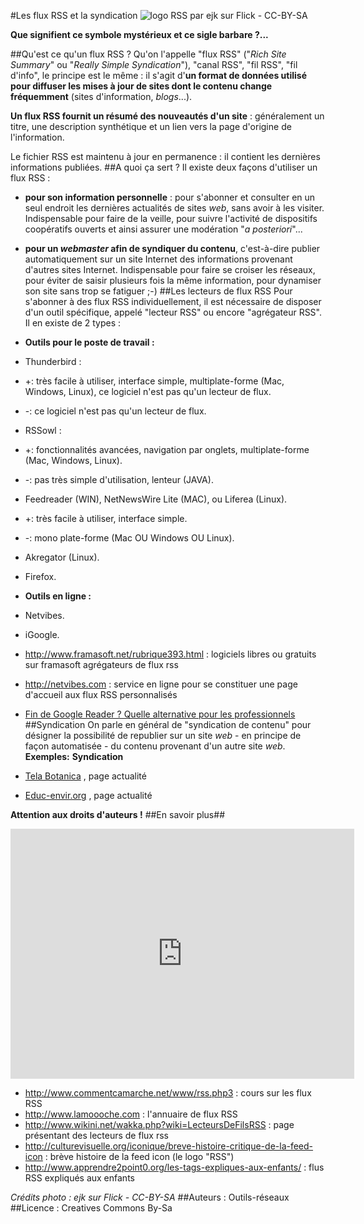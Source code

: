 #Les flux RSS et la syndication
![logo RSS par ejk sur Flick - CC-BY-SA](http://ebook.coop-tic.eu/francais/cache/vignette_bf_imageFlux_rss.jpg)

**Que signifient ce symbole mystérieux et ce sigle barbare ?...**

##Qu'est ce qu'un flux RSS ?
Qu'on l'appelle "flux RSS" ("*Rich Site Summary*" ou "*Really Simple Syndication*"), "canal RSS", "fil RSS", "fil d'info", le principe est le même : il s'agit d'**un format de données utilisé pour diffuser les mises à jour de sites dont le contenu change fréquemment** (sites d'information, *blogs*...).

**Un flux RSS fournit un résumé des nouveautés d'un site** : généralement un titre, une description synthétique et un lien vers la page d'origine de l'information.

Le fichier RSS est maintenu à jour en permanence : il contient les dernières informations publiées. 
##A quoi ça sert ?
Il existe deux façons d'utiliser un flux RSS :
* **pour son information personnelle** : pour s'abonner et consulter en un seul endroit les dernières actualités de sites *web*, sans avoir à les visiter. Indispensable pour faire de la veille, pour suivre l'activité de dispositifs coopératifs ouverts et ainsi assurer une modération "*a posteriori*"...
* **pour un *webmaster* afin de syndiquer du contenu**, c'est-à-dire publier automatiquement sur un site Internet des informations provenant d'autres sites Internet. Indispensable pour faire se croiser les réseaux, pour éviter de saisir plusieurs fois la même information, pour dynamiser son site sans trop se fatiguer ;-)
##Les lecteurs de flux RSS
Pour s'abonner à des flux RSS individuellement, il est nécessaire de disposer d'un outil spécifique, appelé "lecteur RSS" ou encore "agrégateur RSS".
Il en existe de 2 types :

* **Outils pour le poste de travail :**
 * Thunderbird : 
 * \+: très facile à utiliser, interface simple, multiplate-forme (Mac, Windows, Linux), ce logiciel n'est pas qu'un lecteur de flux.
 * \-: ce logiciel n'est pas qu'un lecteur de flux.
 * RSSowl :
 * \+: fonctionnalités avancées, navigation par onglets, multiplate-forme (Mac, Windows, Linux).
 * \-: pas très simple d'utilisation, lenteur (JAVA).
 * Feedreader (WIN), NetNewsWire Lite (MAC), ou Liferea (Linux).
 * \+: très facile à utiliser, interface simple.
 * \-: mono plate-forme (Mac OU Windows OU Linux).
 * Akregator (Linux).
 * Firefox.

* **Outils en ligne :**
 * Netvibes.
 * iGoogle.
 
* http://www.framasoft.net/rubrique393.html : logiciels libres ou gratuits sur framasoft agrégateurs de flux rss
* http://netvibes.com : service en ligne pour se constituer une page d'accueil aux flux RSS personnalisés
* [Fin de Google Reader ? Quelle alternative pour les professionnels](http://fr.slideshare.net/serge.courrier/fin-de-google-reader-quelle-alternative-pour-les-professionnels )
##Syndication
On parle en général de "syndication de contenu" pour désigner la possibilité de republier sur un site *web* - en principe de façon automatisée - du contenu provenant d'un autre site *web*.
**Exemples:**
**Syndication**
* [Tela Botanica](http://tela-botanica.org/actu) , page actualité
* [Educ-envir.org](http://educ-envir.org) , page actualité

**Attention aux droits d'auteurs !**
##En savoir plus##

<iframe src="http://prezi.com/embed/80vahj9zfays/?bgcolor=ffffff&lock_to_path=0&autoplay=0&autohide_ctrls=0&features=undefined&disabled_features=undefined" width="550" height="400" frameBorder="0">
</iframe>

* http://www.commentcamarche.net/www/rss.php3 : cours sur les flux RSS
* http://www.lamoooche.com : l'annuaire de flux RSS
* http://www.wikini.net/wakka.php?wiki=LecteursDeFilsRSS : page présentant des lecteurs de flux rss
* http://culturevisuelle.org/iconique/breve-histoire-critique-de-la-feed-icon : brève histoire de la feed icon (le logo "RSS")
* http://www.apprendre2point0.org/les-tags-expliques-aux-enfants/ : flus RSS expliqués aux enfants

*Crédits photo : ejk sur Flick - CC-BY-SA*
##Auteurs :
Outils-réseaux
##Licence :
Creatives Commons By-Sa
